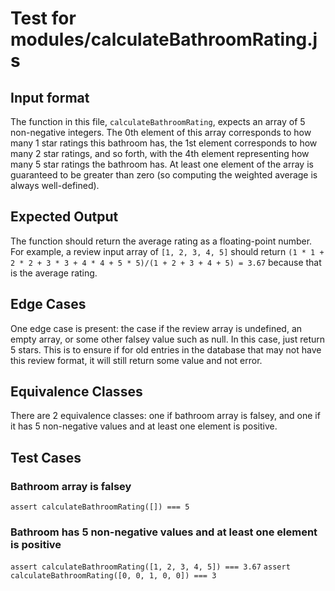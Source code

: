 # Test for modules/calculateBathroomRating.js

## Input format
The function in this file, `calculateBathroomRating`, expects an array of 5 non-negative integers. The 0th element of this array corresponds to how many 1 star ratings this bathroom has, the 1st element corresponds to how many 2 star ratings, and so forth, with the 4th element representing how many 5 star ratings the bathroom has. At least one element of the array is guaranteed to be greater than zero (so computing the weighted average is always well-defined).

## Expected Output
The function should return the average rating as a floating-point number. For example, a review input array of `[1, 2, 3, 4, 5]` should return `(1 * 1 + 2 * 2 + 3 * 3 + 4 * 4 + 5 * 5)/(1 + 2 + 3 + 4 + 5) = 3.67` because that is the average rating.

## Edge Cases
One edge case is present: the case if the review array is undefined, an empty array, or some other falsey value such as null. In this case, just return 5 stars. This is to ensure if for old entries in the database that may not have this review format, it will still return some value and not error.

## Equivalence Classes
There are 2 equivalence classes: one if bathroom array is falsey, and one if it has 5 non-negative values and at least one element is positive. 

## Test Cases
### Bathroom array is falsey
```assert calculateBathroomRating([]) === 5```

### Bathroom has 5 non-negative values and at least one element is positive
```assert calculateBathroomRating([1, 2, 3, 4, 5]) === 3.67```
```assert calculateBathroomRating([0, 0, 1, 0, 0]) === 3```